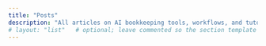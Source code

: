 ```yaml
---
title: "Posts"
description: "All articles on AI bookkeeping tools, workflows, and tutorials."
# layout: "list"   # optional; leave commented so the section template takes over
---
```


